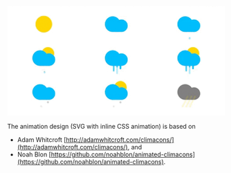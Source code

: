 ![](https://github.com/lwieske/cloud-anim-icons/blob/master/anim.gif)

The animation design (SVG with inline CSS animation) is based on

* Adam Whitcroft [http://adamwhitcroft.com/climacons/](http://adamwhitcroft.com/climacons/), and
* Noah Blon [https://github.com/noahblon/animated-climacons](https://github.com/noahblon/animated-climacons).
